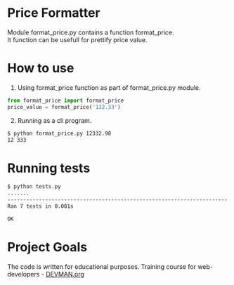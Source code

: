 # Price Formatter

Module format_price.py contains a function format_price.  
It function can be usefull for prettify price value.

# How to use

1. Using format_price function as part of format_price.py module.

```python
from format_price import format_price
price_value = format_price('132.33')
```

2. Running as a cli program.

```bash
$ python format_price.py 12332.98
12 333
```

# Running tests

```bash
$ python tests.py
.......
----------------------------------------------------------------------
Ran 7 tests in 0.001s

OK
```

# Project Goals

The code is written for educational purposes. Training course for web-developers - [DEVMAN.org](https://devman.org)
